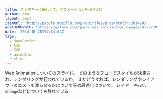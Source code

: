 ```yaml
---
title: ブラウザーに優しくて、アニメーションを滑らかに
author: azu
layout: post
itemUrl: 'http://people.mozilla.org/~bbirtles/pres/html5j-2014/#/'
editJSONPath: 'https://github.com/jser/jser.info/edit/gh-pages/data/2014/10/index.json'
date: '2014-10-28T07:14:04Z'
tags:
  - JavaScript
  - CSS
  - SVG
  - animation
  - slide
---
```

Web Animationについてのスライド。
どのようなフローでスタイルが決定され、レンダリングが行われているか。
またどうすれば、レンダリングやレイアウトのコストを減らせるかについて等の最適化について。
レイヤーや`will-change`などについても触れている
